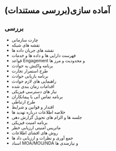# آماده سازی\(بررسی مستندات\)

## بررسی

* چارت سازمانی 
* نقشه های شبکه
* نقشه های جریان داده ها
* فهرست دارایی ها و داده ها و خدمات
* قواعد Engagement و محدودیت و مرز ها
* برنامه واکنش به حوادث
* طرح استمرار تجارت
* برنامه بازیابی حوادث
* راهنمایی های لازم حوادث
* اقدامات زمان بندی شده
* نیاز های دسترسی فیزیکی
* برنامه تماس آنی با پیمانکاران
* طرح ارتباطی
* اقتدار و قوانین و شرایط
* خلاصه اطلاعات درباره تهدید ها
* جلسه ها و الزام های تحویل گزارش دهی
* برنامه امنیت فیزیکی
* ماتریس امنیتی ارزیابی خطر
* روش های افشای اطلاعات
* جمع آوری و نظرات و ارزیابی داد ها
* اسناد MOA/MOU/NDA و نیازمندی ها
